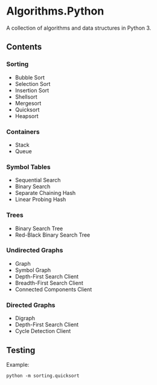 # Algorithms.Python

A collection of algorithms and data structures in Python 3.

## Contents

### Sorting

* Bubble Sort
* Selection Sort
* Insertion Sort
* Shellsort
* Mergesort
* Quicksort
* Heapsort

### Containers

* Stack
* Queue

### Symbol Tables

* Sequential Search
* Binary Search
* Separate Chaining Hash
* Linear Probing Hash

### Trees

* Binary Search Tree
* Red-Black Binary Search Tree

### Undirected Graphs

* Graph
* Symbol Graph
* Depth-First Search Client
* Breadth-First Search Client
* Connected Components Client

### Directed Graphs

* Digraph
* Depth-First Search Client
* Cycle Detection Client

## Testing

Example:

```ssh
python -m sorting.quicksort
```
